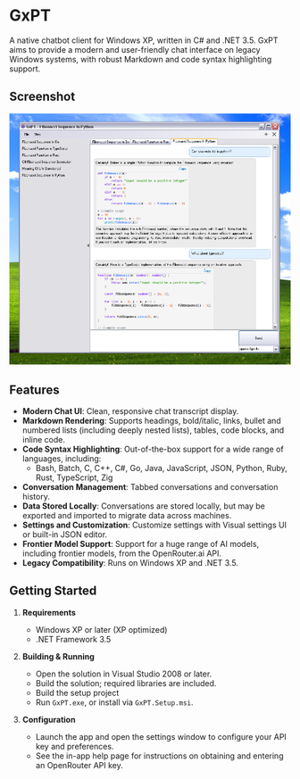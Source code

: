 # GxPT

A native chatbot client for Windows XP, written in C# and .NET 3.5. GxPT aims to provide a modern and user-friendly chat interface on legacy Windows systems, with robust Markdown and code syntax highlighting support.

## Screenshot

![GxPT Screenshot](GxPT.png)

## Features

- **Modern Chat UI**: Clean, responsive chat transcript display.
- **Markdown Rendering**: Supports headings, bold/italic, links, bullet and numbered lists (including deeply nested lists), tables, code blocks, and inline code.
- **Code Syntax Highlighting**: Out-of-the-box support for a wide range of languages, including:
  - Bash, Batch, C, C++, C#, Go, Java, JavaScript, JSON, Python, Ruby, Rust, TypeScript, Zig
- **Conversation Management**: Tabbed conversations and conversation history.
- **Data Stored Locally**: Conversations are stored locally, but may be exported and imported to migrate data across machines.
- **Settings and Customization**: Customize settings with Visual settings UI or built-in JSON editor. 
- **Frontier Model Support**: Support for a huge range of AI models, including frontier models, from the OpenRouter.ai API. 
- **Legacy Compatibility**: Runs on Windows XP and .NET 3.5.

## Getting Started

1. **Requirements**
   - Windows XP or later (XP optimized)
   - .NET Framework 3.5

2. **Building & Running**
   - Open the solution in Visual Studio 2008 or later.
   - Build the solution; required libraries are included.
   - Build the setup project
   - Run `GxPT.exe`,  or install via `GxPT.Setup.msi`. 

3. **Configuration**
   - Launch the app and open the settings window to configure your API key and preferences.
   - See the in-app help page for instructions on obtaining and entering an OpenRouter API key.